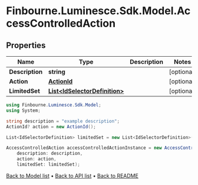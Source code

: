 # Finbourne.Luminesce.Sdk.Model.AccessControlledAction

## Properties

Name | Type | Description | Notes
------------ | ------------- | ------------- | -------------
**Description** | **string** |  | [optional] 
**Action** | [**ActionId**](ActionId.md) |  | [optional] 
**LimitedSet** | [**List&lt;IdSelectorDefinition&gt;**](IdSelectorDefinition.md) |  | [optional] 

```csharp
using Finbourne.Luminesce.Sdk.Model;
using System;

string description = "example description";
ActionId? action = new ActionId();

List<IdSelectorDefinition> limitedSet = new List<IdSelectorDefinition>();

AccessControlledAction accessControlledActionInstance = new AccessControlledAction(
    description: description,
    action: action,
    limitedSet: limitedSet);
```

[Back to Model list](../README.md#documentation-for-models) &#8226; [Back to API list](../README.md#documentation-for-api-endpoints) &#8226; [Back to README](../README.md)
